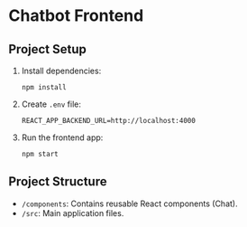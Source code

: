 # Chatbot Frontend

## Project Setup

1. Install dependencies:
    ```
    npm install
    ```

2. Create `.env` file:
    ```
    REACT_APP_BACKEND_URL=http://localhost:4000
    ```

3. Run the frontend app:
    ```
    npm start
    ```

## Project Structure

- `/components`: Contains reusable React components (Chat).
- `/src`: Main application files.
